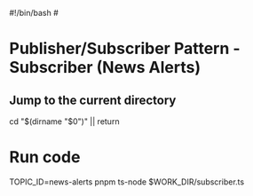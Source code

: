 #!/bin/bash # <!-- markdownlint-disable-line MD018 MD041 -->

# Publisher/Subscriber Pattern - Subscriber (News Alerts)

## Jump to the current directory

cd "$(dirname "$0")" || return

# Run code

TOPIC_ID=news-alerts pnpm ts-node $WORK_DIR/subscriber.ts
